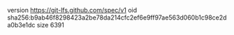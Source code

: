 version https://git-lfs.github.com/spec/v1
oid sha256:b9ab46f8298423a2be78da214cfc2ef6e9ff97ae563d060b1c98ce2da0b3e1dc
size 6391
